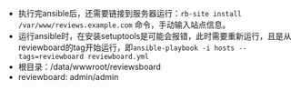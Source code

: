 * 执行完ansible后，还需要链接到服务器运行：```rb-site install /var/www/reviews.example.com``` 命令，手动输入站点信息。
* 运行ansible时，在安装setuptools是可能会报错，此时需要重新运行，且是从reviewboard的tag开始运行，即```ansible-playbook -i hosts --tags=reviewboard reviewboard.yml```
* 根目录：/data/wwwroot/reviewsboard
* reviewboard: admin/admin